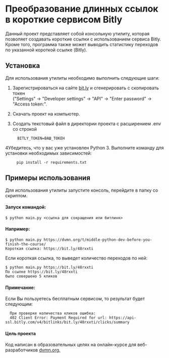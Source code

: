 # Преобразование длинных ссылок в короткие сервисом Bitly

Данный проект представляет собой консольную утилиту, которая позволяет создавать короткие ссылки с использованием сервиса Bitly. Кроме того, программа также может выводить статистику переходов по указанной короткой ссылке (Bitly).

## Установка

Для использования утилиты необходимо выполнить следующие шаги:

1. Зарегистрироваться на сайте [bit.ly](https://bit.ly) и сгенерировать с скопировать токен   
   ("Settings" -> "Developer settings" -> "API" -> "Enter password" -> "Access token:".
2. Скачать проект на компьютер.
3. Создать текстовый файл в директории проекта с расширением .env со строкой

         BITLY_TOKEN=ВАШ_ТОКЕН
4Убедитесь, что у вас уже установлен Python 3. Выполните команду для установки необходимых зависимостей: 

         pip install -r requirements.txt

## Примеры использования

Для использования утилиты запустите консоль, перейдите в папку со скриптом.

#### Запуск командой:

    $ python main.py <ссылка для сокращения или битлинк>

#### Например:
    $ python main.py https://dvmn.org/t/middle-python-dev-before-you-finish-the-course/
    Короткая ссылка: https://bit.ly/48rxxti

Если короткая ссылка, то выведет количество переходов по ней:

    $ python main.py https://bit.ly/48rxxti
    По ссылке https://bit.ly/48rxxti
    было совершено 5 кликов

#### Примечание:
Если Вы пользуетесь бесплатным сервисом, то результат будет следующим:

      При проверке количества кликов ошибка:
      402 Client Error: Payment Required for url: https://api-ssl.bitly.com/v4/bitlinks/bit.ly/48rxxti/clicks/summary

#### Цель проекта
Код написан в образовательных целях на онлайн-курсе для веб-разработчиков [dvmn.org.](https://dvmn.org/)
